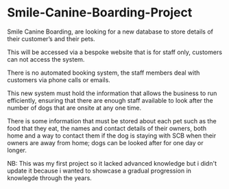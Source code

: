 # Smile-Canine-Boarding-Project

Smile Canine Boarding, are looking for a new database to store details of their customer’s and their pets. 

This will be accessed via a bespoke website that is for staff only, customers can not access the system. 

There is no automated booking system, the staff members deal with customers via phone calls or emails. 

This new system must hold the information that allows the business to run efficiently, ensuring that there are enough staff available to look after the number of dogs that are onsite at any one time. 

There is some information that must be stored about each pet such as the food that they eat, the names and contact details of their owners, both home and a way to contact them if the dog is staying with SCB when their owners are away from home; dogs can be looked after for one day or longer.

NB: This was my first project so it lacked advanced knowledge but i didn't update it because i wanted to showcase a gradual progression in knowlegde through the years. 
